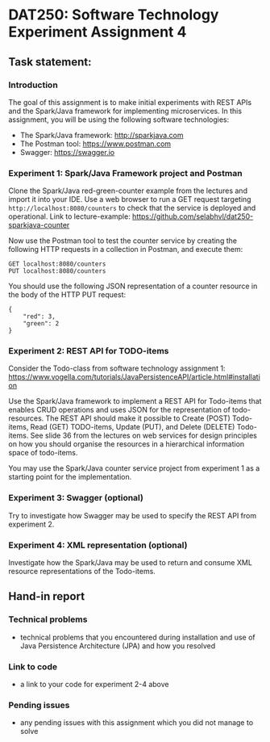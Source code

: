 # DAT250: Software Technology Experiment Assignment 4
## Task statement:
### Introduction
The goal of this assignment is to make initial experiments with REST APIs and the Spark/Java framework for implementing microservices. In this assignment, you will be using the following software technologies:
- The Spark/Java framework: http://sparkjava.com
- The Postman tool: https://www.postman.com
- Swagger: https://swagger.io

### Experiment 1: Spark/Java Framework project and Postman
Clone the Spark/Java red-green-counter example from the lectures and import it into your IDE. Use a web browser to run a GET request targeting `http://localhost:8080/counters` to check that the service is deployed and operational.
Link to lecture-example: https://github.com/selabhvl/dat250-sparkjava-counter

Now use the Postman tool to test the counter service by creating the following HTTP requests in a collection in Postman, and execute them:
```
GET localhost:8080/counters
PUT localhost:8080/counters
```

You should use the following JSON representation of a counter resource in the body of the HTTP PUT request:
```
{
    "red": 3,
    "green": 2
}
```

### Experiment 2: REST API for TODO-items
Consider the Todo-class from software technology assignment 1: https://www.vogella.com/tutorials/JavaPersistenceAPI/article.html#installation

Use the Spark/Java framework to implement a REST API for Todo-items that enables CRUD operations and uses JSON for the representation of todo-resources.
The REST API should make it possible to Create (POST) Todo-items, Read (GET) TODO-items, Update (PUT), and Delete (DELETE) Todo-items. See slide 36 from the lectures on web services for design principles on how you should organise the resources in a hierarchical information space of todo-items.

You may use the Spark/Java counter service project from experiment 1 as a starting point for the implementation.

### Experiment 3: Swagger (optional)
Try to investigate how Swagger may be used to specify the REST API from experiment 2.

### Experiment 4: XML representation (optional)
Investigate how the Spark/Java may be used to return and consume XML resource representations of the Todo-items.

## Hand-in report
### Technical problems
- technical problems that you encountered during installation and use of Java Persistence Architecture (JPA) and how you resolved

### Link to code
- a link to your code for experiment 2-4 above

### Pending issues
- any pending issues with this assignment which you did not manage to solve

